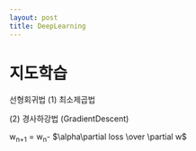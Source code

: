 ```yaml
---
layout: post
title: DeepLearning
---
```


# 지도학습 #

선형회귀법
(1) 최소제곱법

(2) 경사하강법 (GradientDescent)


w<sub>n+1</sub> = w<sub>n</sub>- $\alpha\partial loss \over \partial w$
